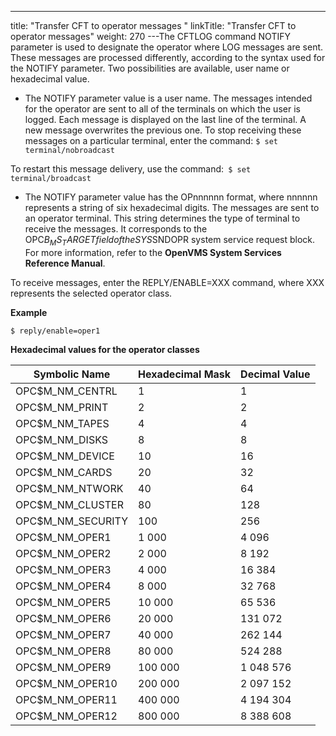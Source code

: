 ---
title: "Transfer CFT to operator messages "
linkTitle: "Transfer CFT to operator messages"
weight: 270
---The CFTLOG command NOTIFY parameter is used to designate the operator where LOG messages are sent. These messages are processed differently, according to the syntax used for the NOTIFY parameter. Two possibilities are available, user name or hexadecimal value.

- The NOTIFY parameter value is a user name. The messages intended for the operator are sent to all of the terminals on which the user is logged. Each message is displayed on the last line of the terminal. A new message overwrites the previous one. To stop receiving these messages on a particular terminal, enter the command: `$ set terminal/nobroadcast`

To restart this message delivery, use the command:` $ set terminal/broadcast`

- The NOTIFY parameter value has the OPnnnnnn format, where nnnnnn represents a string of six hexadecimal digits. The messages are sent to an operator terminal. This string determines the type of terminal to receive the messages. It corresponds to the OPC$B_MS_TARGET field of the SYS$SNDOPR system service request block. For more information, refer to the **OpenVMS System Services Reference Manual**.

To receive messages, enter the REPLY/ENABLE=XXX command, where XXX represents the selected operator class.

**Example**

```
$ reply/enable=oper1
```

**Hexadecimal values for the operator classes**


| Symbolic Name  | Hexadecimal Mask  | Decimal Value  |
| --- | --- | --- |
| OPC$M_NM_CENTRL | 1 | 1 |
| OPC$M_NM_PRINT | 2 | 2 |
| OPC$M_NM_TAPES | 4 | 4 |
| OPC$M_NM_DISKS | 8 | 8 |
| OPC$M_NM_DEVICE | 10 | 16 |
| OPC$M_NM_CARDS | 20 | 32 |
| OPC$M_NM_NTWORK | 40 | 64 |
| OPC$M_NM_CLUSTER | 80 | 128 |
| OPC$M_NM_SECURITY | 100 | 256 |
| OPC$M_NM_OPER1 | 1 000 | 4 096 |
| OPC$M_NM_OPER2 | 2 000 | 8 192 |
| OPC$M_NM_OPER3 | 4 000 | 16 384 |
| OPC$M_NM_OPER4 | 8 000 | 32 768 |
| OPC$M_NM_OPER5 | 10 000 | 65 536 |
| OPC$M_NM_OPER6 | 20 000 | 131 072 |
| OPC$M_NM_OPER7 | 40 000 | 262 144 |
| OPC$M_NM_OPER8 | 80 000 | 524 288 |
| OPC$M_NM_OPER9 | 100 000 | 1 048 576 |
| OPC$M_NM_OPER10 | 200 000 | 2 097 152 |
| OPC$M_NM_OPER11 | 400 000 | 4 194 304 |
| OPC$M_NM_OPER12 | 800 000 | 8 388 608 |

